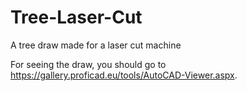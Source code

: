 # Tree-Laser-Cut
A tree draw made for a laser cut machine

For seeing the draw, you should go to https://gallery.proficad.eu/tools/AutoCAD-Viewer.aspx.

